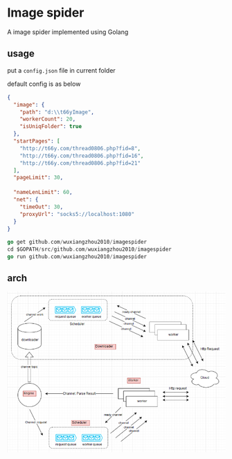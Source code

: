 # Image spider

A image spider implemented using Golang

## usage

put a `config.json` file in current folder

default config is as below

```json
{
  "image": {
    "path": "d:\\t66yImage",
    "workerCount": 20,
    "isUniqFolder": true
  },
  "startPages": [
    "http://t66y.com/thread0806.php?fid=8",
    "http://t66y.com/thread0806.php?fid=16",
    "http://t66y.com/thread0806.php?fid=21"
  ],
  "pageLimit": 30,

  "nameLenLimit": 60,
  "net": {
    "timeOut": 30,
    "proxyUrl": "socks5://localhost:1080"
  }
}
```

```go
go get github.com/wuxiangzhou2010/imagespider
cd $GOPATH/src/github.com/wuxiangzhou2010/imagespider
go run github.com/wuxiangzhou2010/imagespider
```

## arch

![arch](./mis/arch.png)
